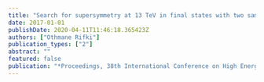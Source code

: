 ```yaml
---
title: "Search for supersymmetry at 13 TeV in final states with two same-sign leptons or at least three leptons and jets using pp collisions recorded with the ATLAS detector"
date: 2017-01-01
publishDate: 2020-04-11T11:46:18.365423Z
authors: ["Othmane Rifki"]
publication_types: ["2"]
abstract: ""
featured: false
publication: "*Proceedings, 38th International Conference on High Energy Physics (ICHEP 2016): Chicago, IL, USA, August 3-10, 2016*"
---
```


